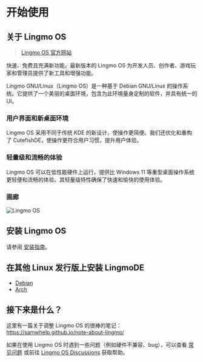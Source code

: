 # 开始使用

## 关于 Lingmo OS
>
> [Lingmo OS 官方网站](https://lingmo.org/)

快速、免费且充满新功能。最新版本的 Lingmo OS 为开发人员、创作者、游戏玩家和管理员提供了新工具和增强功能。

Lingmo GNU/Linux（Lingmo OS）是一种基于 Debian GNU/Linux 的操作系统。它提供了一个美丽的桌面环境，包含为此环境量身定制的软件，并具有统一的 UI。

### 用户界面和新桌面环境

Lingmo OS 采用不同于传统 KDE 的新设计，使操作更简便。我们还优化和重构了 CutefishDE，使操作更符合用户习惯，提升用户体验。

### 轻量级和流畅的体验

Lingmo OS 可以在低性能硬件上运行，提供比 Windows 11 等重型桌面操作系统更轻便和流畅的体验。其轻量级特性确保了快速和愉快的使用体验。

### 画廊

![Lingmo OS](../assets/about/desktop.webp)

## 安装 Lingmo OS

请参阅 [安装指南](installation-guide)。

## 在其他 Linux 发行版上安装 LingmoDE

- [Debian](faq#are-there-any-lingmode-packages-for-debian-12)
- [Arch](https://aur.archlinux.org/packages?SeB=m&K=chun-awa)

## 接下来是什么？

这里有一篇关于调整 Lingmo OS 的很棒的笔记：<https://samwhelp.github.io/note-about-lingmo/>

如果在使用 Lingmo OS 时遇到一些问题（例如硬件不兼容、bug），可以查看 [常见问题](faq) 或前往 [Lingmo OS Discussions](https://github.com/orgs/LingmoOS/discussions) 获取帮助。
